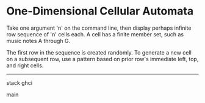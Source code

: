 # One-Dimensional Cellular Automata

Take one argument 'n' on the command line, then display perhaps infinite row sequence of 'n' cells each.  A cell has a finite member set, such as music notes A through G. 

The first row in the sequence is created randomly. To generate a new cell on a subsequent row, use a pattern based on prior row's immediate left, top, and right cells.

---------------------------------------------------
stack ghci

main
